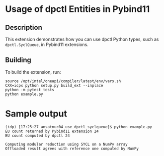 # Usage of dpctl Entities in Pybind11

## Description

This extension demonstrates how you can use dpctl Python types,
such as ``dpctl.SyclQueue``, in Pybind11
extensions.


## Building

To build the extension, run:
```
source /opt/intel/oneapi/compiler/latest/env/vars.sh
CXX=icpx python setup.py build_ext --inplace
python -m pytest tests
python example.py
```

# Sample output

```
(idp) [17:25:27 ansatnuc04 use_dpctl_syclqueue]$ python example.py
EU count returned by Pybind11 extension 24
EU count computed by dpctl 24

Computing modular reduction using SYCL on a NumPy array
Offloaded result agrees with reference one computed by NumPy
```
